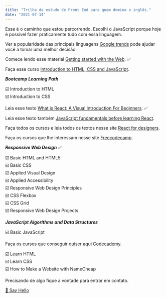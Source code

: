 ```yaml
---
title: "Trilha de estudo de Front End para quem domina o inglês."
date: "2021-07-14"
---
```


Esse é o caminho que estou percorrendo. Escolhi o JavaScript porque hoje é possível fazer praticamente tudo com essa linguagem.

Ver a popularidade das principais linguagens [Google trends](https://trends.google.com.br/trends/explore?q=%2Fm%2F02p97,%2Fm%2F07sbkfb,%2Fm%2F05z1_,Ruby,%2Fm%2F060kv&hl=pt-BR&tz=180) pode ajudar você a tomar uma melhor decisão.

Comece lendo esse material [Getting started with the Web](https://developer.mozilla.org/en-US/docs/Learn/Getting_started_with_the_web). ✅

Faça esse curso [Introduction to HTML, CSS and JavaScript](https://frontendmasters.com/bootcamp).

***Bootcamp Learning Path***

☑️ Introduction to HTML</br>
☑️ Introduction to CSS</br>

Leia esse texto [What is React: A Visual Introduction For Beginners](https://learnreact.design/posts/what-is-react). ✅

Leia esse texto também [JavaScript fundamentals before learning React](https://www.robinwieruch.de/javascript-fundamentals-react-requirements#entering-react-after-learning-javascript).

Faça todos os cursos e leia todos os textos nesse site [React for designers](https://reactfordesigners.com).

Faça os cursos que lhe interessam nesse site [Freecodecamp](https://freecodecamp.com).

***Responsive Web Design*** ✅

☑️ Basic HTML and HTML5</br>
☑️ Basic CSS</br>
☑️ Applied Visual Design</br>
☑️ Applied Accessibility</br>
☑️ Responsive Web Design Principles</br>
☑️ CSS Flexbox</br>
☑️ CSS Grid</br>
☑️ Responsive Web Design Projects</br>

***JavaScript Algorithms and Data Structures***

☑️ Basic JavaScript</br>

Faça os cursos que conseguir quiser aqui [Codecademy](https://codecademy.com).

☑️ Learn HTML</br>
☑️ Learn CSS</br>
☑️ How to Make a Website with NameCheap</br>

Precisando de algo fique a vontade para entrar em contato.

[👋 Say Hello](https://api.whatsapp.com/send/?phone=5548998114079")

